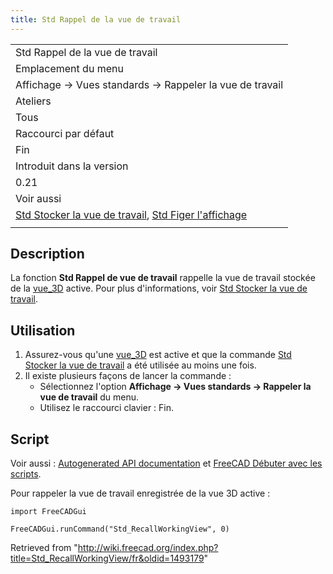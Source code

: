```yaml
---
title: Std Rappel de la vue de travail
---
```

|  |
| --- |
| Std Rappel de la vue de travail |
| Emplacement du menu |
| Affichage → Vues standards → Rappeler la vue de travail |
| Ateliers |
| Tous |
| Raccourci par défaut |
| Fin |
| Introduit dans la version |
| 0.21 |
| Voir aussi |
| [Std Stocker la vue de travail](/Std_StoreWorkingView/fr "Std StoreWorkingView/fr"), [Std Figer l'affichage](/Std_FreezeViews/fr "Std FreezeViews/fr") |
|  |

## Description

La fonction **Std Rappel de vue de travail** rappelle la vue de travail stockée de la [vue\_3D](/3D_view/fr "3D view/fr") active. Pour plus d'informations, voir [Std Stocker la vue de travail](/Std_StoreWorkingView/fr "Std StoreWorkingView/fr").

## Utilisation

1. Assurez-vous qu'une [vue\_3D](/3D_view/fr "3D view/fr") est active et que la commande [Std Stocker la vue de travail](/Std_StoreWorkingView/fr "Std StoreWorkingView/fr") a été utilisée au moins une fois.
2. Il existe plusieurs façons de lancer la commande :
   * Sélectionnez l'option **Affichage → Vues standards → Rappeler la vue de travail** du menu.
   * Utilisez le raccourci clavier : Fin.

## Script

Voir aussi : [Autogenerated API documentation](https://freecad.github.io/SourceDoc/) et [FreeCAD Débuter avec les scripts](/FreeCAD_Scripting_Basics/fr "FreeCAD Scripting Basics/fr").

Pour rappeler la vue de travail enregistrée de la vue 3D active :

```
import FreeCADGui

FreeCADGui.runCommand("Std_RecallWorkingView", 0)

```

Retrieved from "<http://wiki.freecad.org/index.php?title=Std_RecallWorkingView/fr&oldid=1493179>"